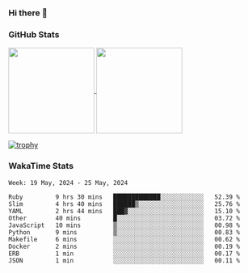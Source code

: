 ### Hi there 👋

### GitHub Stats

<a href="https://github.com/anuraghazra/github-readme-stats">
  <img align="center" height="170px" src="https://github-readme-stats.vercel.app/api/top-langs/?username=tksfjt1024&layout=compact&count_private=true&show_icons=true&show_icons=true&theme=graywhite" />
</a>
<a href="https://github.com/anuraghazra/github-readme-stats">
  <img align="center" height="170px" src="https://github-readme-stats.vercel.app/api?username=tksfjt1024&count_private=true&show_icons=true&show_icons=true&theme=graywhite" />
</a>

[![trophy](https://github-profile-trophy.vercel.app/?username=tksfjt1024)](https://github.com/ryo-ma/github-profile-trophy)

### WakaTime Stats

<!--START_SECTION:waka-->
```text
Week: 19 May, 2024 - 25 May, 2024

Ruby         9 hrs 30 mins   █████████████░░░░░░░░░░░░   52.39 % 
Slim         4 hrs 40 mins   ██████▒░░░░░░░░░░░░░░░░░░   25.76 % 
YAML         2 hrs 44 mins   ███▓░░░░░░░░░░░░░░░░░░░░░   15.10 % 
Other        40 mins         █░░░░░░░░░░░░░░░░░░░░░░░░   03.72 % 
JavaScript   10 mins         ▒░░░░░░░░░░░░░░░░░░░░░░░░   00.98 % 
Python       9 mins          ▒░░░░░░░░░░░░░░░░░░░░░░░░   00.83 % 
Makefile     6 mins          ░░░░░░░░░░░░░░░░░░░░░░░░░   00.62 % 
Docker       2 mins          ░░░░░░░░░░░░░░░░░░░░░░░░░   00.19 % 
ERB          1 min           ░░░░░░░░░░░░░░░░░░░░░░░░░   00.17 % 
JSON         1 min           ░░░░░░░░░░░░░░░░░░░░░░░░░   00.11 % 
```
<!--END_SECTION:waka-->
